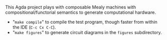 This Agda project plays with composable Mealy machines with compositional/functorial semantics to generate computational hardware.

*   "`make compile`" to compile the test program, though faster from within the IDE (`∁-c C­x C-C`).
*   "`make figures`" to generate circuit diagrams in the `figures` subdirectory.
